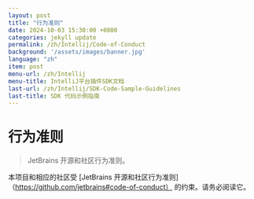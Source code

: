 ```yaml
---
layout: post
title: "行为准则"
date: 2024-10-03 15:30:00 +0800
categories: jekyll update
permalink: /zh/Intellij/Code-of-Conduct
background: '/assets/images/banner.jpg'
language: "zh"
item: post
menu-url: /zh/Intellij
menu-title: IntelliJ平台插件SDK文档
last-url: /zh/Intellij/SDK-Code-Sample-Guidelines
last-title: SDK 代码示例指南
---
```


# 行为准则

> JetBrains 开源和社区行为准则。

本项目和相应的社区受 [JetBrains 开源和社区行为准则]（https://github.com/jetbrains#code-of-conduct） 的约束。请务必阅读它。
